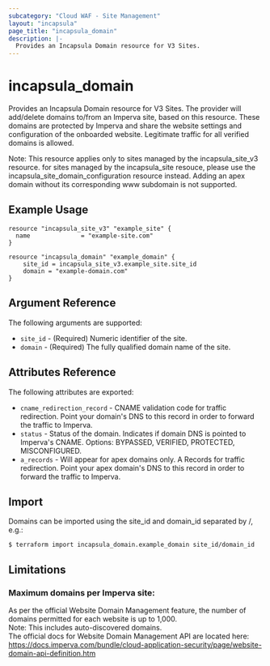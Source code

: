 ```yaml
---
subcategory: "Cloud WAF - Site Management"
layout: "incapsula"
page_title: "incapsula_domain"
description: |- 
  Provides an Incapsula Domain resource for V3 Sites.
---
```


# incapsula_domain

Provides an Incapsula Domain resource for V3 Sites.
The provider will add/delete domains to/from an Imperva site, based on this resource.
These domains are protected by Imperva and share the website settings and configuration of the onboarded website. Legitimate traffic for all verified domains is allowed.

Note:
This resource applies only to sites managed by the incapsula_site_v3 resource. for sites managed by the incapsula_site resouce, please use the incapsula_site_domain_configuration resource instead.
Adding an apex domain without its corresponding www subdomain is not supported.

## Example Usage

```hcl
resource "incapsula_site_v3" "example_site" {
  name              = "example-site.com"
}

resource "incapsula_domain" "example_domain" {
    site_id = incapsula_site_v3.example_site.site_id
    domain = "example-domain.com"
}
```

## Argument Reference

The following arguments are supported:

* `site_id` - (Required) Numeric identifier of the site.
* `domain` - (Required) The fully qualified domain name of the site.

## Attributes Reference

The following attributes are exported:

* `cname_redirection_record` - CNAME validation code for traffic redirection.  Point your domain's DNS to this record in order to forward the traffic to Imperva.
* `status` - Status of the domain. Indicates if domain DNS is pointed to Imperva's CNAME. Options: BYPASSED, VERIFIED, PROTECTED, MISCONFIGURED.
* `a_records` - Will appear for apex domains only. A Records for traffic redirection. Point your apex domain's DNS to this record in order to forward the traffic to Imperva.

## Import

Domains can be imported using the site_id and domain_id separated by /, e.g.:

```
$ terraform import incapsula_domain.example_domain site_id/domain_id
```

## Limitations
### Maximum domains per Imperva site: 
As per the official Website Domain Management feature, the number of domains permitted for each website is
up to 1,000.<br />
Note: This includes auto-discovered domains.<br />
The official docs for Website Domain Management API are located here: https://docs.imperva.com/bundle/cloud-application-security/page/website-domain-api-definition.htm


